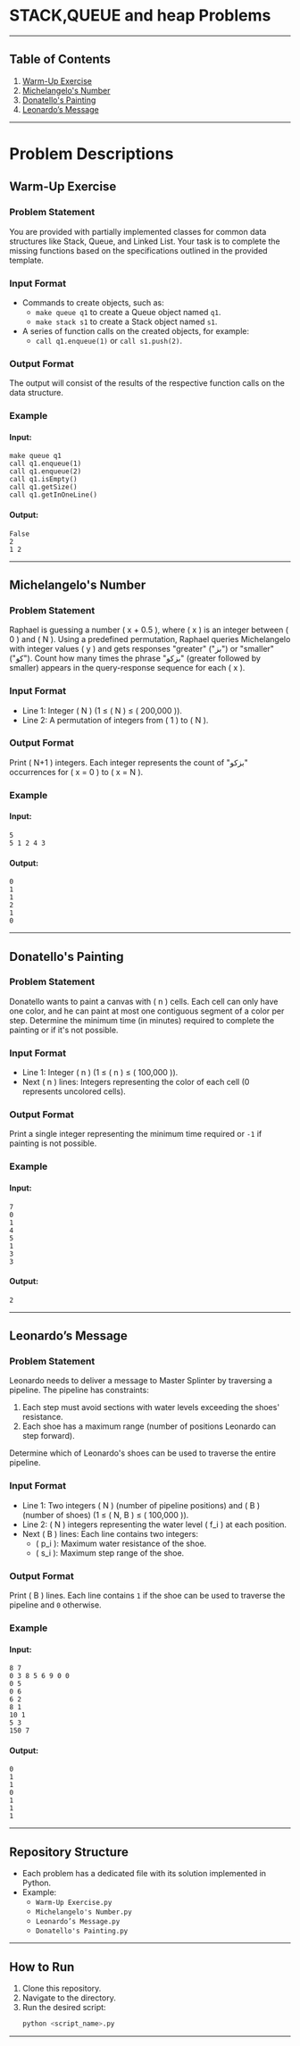 # STACK,QUEUE and heap Problems



---

## Table of Contents
1. [Warm-Up Exercise](#warm-up-exercise)
2. [Michelangelo's Number](michelangelo-'s-Number)
3. [Donatello's Painting](#donatello-'s-painting)
4. [Leonardo’s Message](#leonardo-’s-message)

---

# Problem Descriptions

## Warm-Up Exercise

### Problem Statement
You are provided with partially implemented classes for common data structures like Stack, Queue, and Linked List. Your task is to complete the missing functions based on the specifications outlined in the provided template.

### Input Format
- Commands to create objects, such as:
  - `make queue q1` to create a Queue object named `q1`.
  - `make stack s1` to create a Stack object named `s1`.
- A series of function calls on the created objects, for example:
  - `call q1.enqueue(1)` or `call s1.push(2)`.

### Output Format
The output will consist of the results of the respective function calls on the data structure.

### Example
#### Input:
```
make queue q1
call q1.enqueue(1)
call q1.enqueue(2)
call q1.isEmpty()
call q1.getSize()
call q1.getInOneLine()
```
#### Output:
```
False
2
1 2
```

---

## Michelangelo's Number

### Problem Statement
Raphael is guessing a number \( x + 0.5 \), where \( x \) is an integer between \( 0 \) and \( N \). Using a predefined permutation, Raphael queries Michelangelo with integer values \( y \) and gets responses "greater" ("بز") or "smaller" ("کو"). Count how many times the phrase "بزکو" (greater followed by smaller) appears in the query-response sequence for each \( x \).

### Input Format
- Line 1: Integer \( N \) (1 ≤ \( N \) ≤ \( 200,000 \)).
- Line 2: A permutation of integers from \( 1 \) to \( N \).

### Output Format
Print \( N+1 \) integers. Each integer represents the count of "بزکو" occurrences for \( x = 0 \) to \( x = N \).

### Example
#### Input:
```
5
5 1 2 4 3
```
#### Output:
```
0
1
1
2
1
0
```

---

## Donatello's Painting

### Problem Statement
Donatello wants to paint a canvas with \( n \) cells. Each cell can only have one color, and he can paint at most one contiguous segment of a color per step. Determine the minimum time (in minutes) required to complete the painting or if it's not possible.

### Input Format
- Line 1: Integer \( n \) (1 ≤ \( n \) ≤ \( 100,000 \)).
- Next \( n \) lines: Integers representing the color of each cell (0 represents uncolored cells).

### Output Format
Print a single integer representing the minimum time required or `-1` if painting is not possible.

### Example
#### Input:
```
7
0
1
4
5
1
3
3
```
#### Output:
```
2
```

---

## Leonardo’s Message

### Problem Statement
Leonardo needs to deliver a message to Master Splinter by traversing a pipeline. The pipeline has constraints:
1. Each step must avoid sections with water levels exceeding the shoes' resistance.
2. Each shoe has a maximum range (number of positions Leonardo can step forward).

Determine which of Leonardo's shoes can be used to traverse the entire pipeline.

### Input Format
- Line 1: Two integers \( N \) (number of pipeline positions) and \( B \) (number of shoes) (1 ≤ \( N, B \) ≤ \( 100,000 \)).
- Line 2: \( N \) integers representing the water level \( f_i \) at each position.
- Next \( B \) lines: Each line contains two integers:
  - \( p_i \): Maximum water resistance of the shoe.
  - \( s_i \): Maximum step range of the shoe.

### Output Format
Print \( B \) lines. Each line contains `1` if the shoe can be used to traverse the pipeline and `0` otherwise.

### Example
#### Input:
```
8 7
0 3 8 5 6 9 0 0
0 5
0 6
6 2
8 1
10 1
5 3
150 7
```
#### Output:
```
0
1
1
0
1
1
1
```

---
## Repository Structure
- Each problem has a dedicated file with its solution implemented in Python.
- Example:
  - `Warm-Up Exercise.py`
  - `Michelangelo's Number.py`
  - `Leonardo’s Message.py`
  - `Donatello's Painting.py`

---

## How to Run
1. Clone this repository.
2. Navigate to the directory.
3. Run the desired script:
   ```bash
   python <script_name>.py
   ```

---
